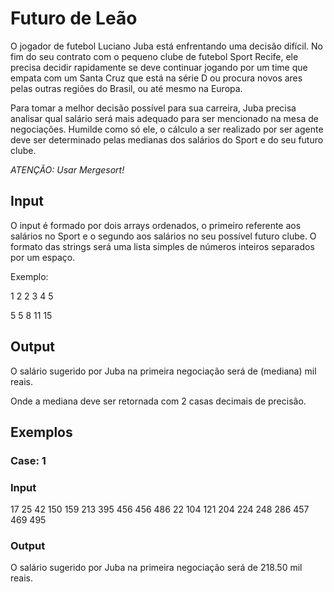 # Futuro de Leão

O jogador de futebol Luciano Juba está enfrentando uma decisão difícil. No fim do seu contrato com o pequeno clube de futebol Sport Recife, ele precisa decidir rapidamente se deve continuar jogando por um time que empata com um Santa Cruz que está na série D ou procura novos ares pelas outras regiões do Brasil, ou até mesmo na Europa.

Para tomar a melhor decisão possível para sua carreira, Juba precisa analisar qual salário será mais adequado para ser mencionado na mesa de negociações. Humilde como só ele, o cálculo a ser realizado por ser agente deve ser determinado pelas medianas dos salários do Sport e do seu futuro clube.

*ATENÇÃO: Usar Mergesort!*

## Input

O input é formado por dois arrays ordenados, o primeiro referente aos salários no Sport e o segundo aos salários no seu possível futuro clube. O formato das strings será uma lista simples de números inteiros separados por um espaço.

Exemplo:

1 2 2 3 4 5

5 5 8 11 15

## Output

O salário sugerido por Juba na primeira negociação será de (mediana) mil reais.

Onde a mediana deve ser retornada com 2 casas decimais de precisão.

## Exemplos
### Case: 1

### Input

17 25 42 150 159 213 395 456 456 486
22 104 121 204 224 248 286 457 469 495

### Output

O salário sugerido por Juba na primeira negociação será de 218.50 mil reais.